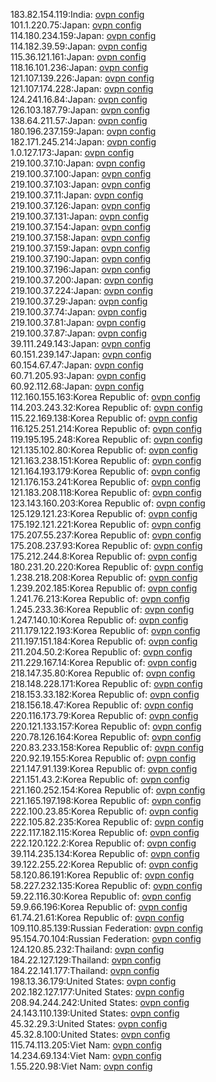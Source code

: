 183.82.154.119:India: [ovpn config](vpn/183_82_154_119.ovpn)  
101.1.220.75:Japan: [ovpn config](vpn/101_1_220_75.ovpn)  
114.180.234.159:Japan: [ovpn config](vpn/114_180_234_159.ovpn)  
114.182.39.59:Japan: [ovpn config](vpn/114_182_39_59.ovpn)  
115.36.121.161:Japan: [ovpn config](vpn/115_36_121_161.ovpn)  
118.16.101.236:Japan: [ovpn config](vpn/118_16_101_236.ovpn)  
121.107.139.226:Japan: [ovpn config](vpn/121_107_139_226.ovpn)  
121.107.174.228:Japan: [ovpn config](vpn/121_107_174_228.ovpn)  
124.241.16.84:Japan: [ovpn config](vpn/124_241_16_84.ovpn)  
126.103.187.79:Japan: [ovpn config](vpn/126_103_187_79.ovpn)  
138.64.211.57:Japan: [ovpn config](vpn/138_64_211_57.ovpn)  
180.196.237.159:Japan: [ovpn config](vpn/180_196_237_159.ovpn)  
182.171.245.214:Japan: [ovpn config](vpn/182_171_245_214.ovpn)  
1.0.127.173:Japan: [ovpn config](vpn/1_0_127_173.ovpn)  
219.100.37.10:Japan: [ovpn config](vpn/219_100_37_10.ovpn)  
219.100.37.100:Japan: [ovpn config](vpn/219_100_37_100.ovpn)  
219.100.37.103:Japan: [ovpn config](vpn/219_100_37_103.ovpn)  
219.100.37.11:Japan: [ovpn config](vpn/219_100_37_11.ovpn)  
219.100.37.126:Japan: [ovpn config](vpn/219_100_37_126.ovpn)  
219.100.37.131:Japan: [ovpn config](vpn/219_100_37_131.ovpn)  
219.100.37.154:Japan: [ovpn config](vpn/219_100_37_154.ovpn)  
219.100.37.158:Japan: [ovpn config](vpn/219_100_37_158.ovpn)  
219.100.37.159:Japan: [ovpn config](vpn/219_100_37_159.ovpn)  
219.100.37.190:Japan: [ovpn config](vpn/219_100_37_190.ovpn)  
219.100.37.196:Japan: [ovpn config](vpn/219_100_37_196.ovpn)  
219.100.37.200:Japan: [ovpn config](vpn/219_100_37_200.ovpn)  
219.100.37.224:Japan: [ovpn config](vpn/219_100_37_224.ovpn)  
219.100.37.29:Japan: [ovpn config](vpn/219_100_37_29.ovpn)  
219.100.37.74:Japan: [ovpn config](vpn/219_100_37_74.ovpn)  
219.100.37.81:Japan: [ovpn config](vpn/219_100_37_81.ovpn)  
219.100.37.87:Japan: [ovpn config](vpn/219_100_37_87.ovpn)  
39.111.249.143:Japan: [ovpn config](vpn/39_111_249_143.ovpn)  
60.151.239.147:Japan: [ovpn config](vpn/60_151_239_147.ovpn)  
60.154.67.47:Japan: [ovpn config](vpn/60_154_67_47.ovpn)  
60.71.205.93:Japan: [ovpn config](vpn/60_71_205_93.ovpn)  
60.92.112.68:Japan: [ovpn config](vpn/60_92_112_68.ovpn)  
112.160.155.163:Korea Republic of: [ovpn config](vpn/112_160_155_163.ovpn)  
114.203.243.32:Korea Republic of: [ovpn config](vpn/114_203_243_32.ovpn)  
115.22.169.138:Korea Republic of: [ovpn config](vpn/115_22_169_138.ovpn)  
116.125.251.214:Korea Republic of: [ovpn config](vpn/116_125_251_214.ovpn)  
119.195.195.248:Korea Republic of: [ovpn config](vpn/119_195_195_248.ovpn)  
121.135.102.80:Korea Republic of: [ovpn config](vpn/121_135_102_80.ovpn)  
121.163.238.151:Korea Republic of: [ovpn config](vpn/121_163_238_151.ovpn)  
121.164.193.179:Korea Republic of: [ovpn config](vpn/121_164_193_179.ovpn)  
121.176.153.241:Korea Republic of: [ovpn config](vpn/121_176_153_241.ovpn)  
121.183.208.118:Korea Republic of: [ovpn config](vpn/121_183_208_118.ovpn)  
123.143.160.203:Korea Republic of: [ovpn config](vpn/123_143_160_203.ovpn)  
125.129.121.23:Korea Republic of: [ovpn config](vpn/125_129_121_23.ovpn)  
175.192.121.221:Korea Republic of: [ovpn config](vpn/175_192_121_221.ovpn)  
175.207.55.237:Korea Republic of: [ovpn config](vpn/175_207_55_237.ovpn)  
175.208.237.93:Korea Republic of: [ovpn config](vpn/175_208_237_93.ovpn)  
175.212.244.8:Korea Republic of: [ovpn config](vpn/175_212_244_8.ovpn)  
180.231.20.220:Korea Republic of: [ovpn config](vpn/180_231_20_220.ovpn)  
1.238.218.208:Korea Republic of: [ovpn config](vpn/1_238_218_208.ovpn)  
1.239.202.185:Korea Republic of: [ovpn config](vpn/1_239_202_185.ovpn)  
1.241.76.213:Korea Republic of: [ovpn config](vpn/1_241_76_213.ovpn)  
1.245.233.36:Korea Republic of: [ovpn config](vpn/1_245_233_36.ovpn)  
1.247.140.10:Korea Republic of: [ovpn config](vpn/1_247_140_10.ovpn)  
211.179.122.193:Korea Republic of: [ovpn config](vpn/211_179_122_193.ovpn)  
211.197.151.184:Korea Republic of: [ovpn config](vpn/211_197_151_184.ovpn)  
211.204.50.2:Korea Republic of: [ovpn config](vpn/211_204_50_2.ovpn)  
211.229.167.14:Korea Republic of: [ovpn config](vpn/211_229_167_14.ovpn)  
218.147.35.80:Korea Republic of: [ovpn config](vpn/218_147_35_80.ovpn)  
218.148.228.171:Korea Republic of: [ovpn config](vpn/218_148_228_171.ovpn)  
218.153.33.182:Korea Republic of: [ovpn config](vpn/218_153_33_182.ovpn)  
218.156.18.47:Korea Republic of: [ovpn config](vpn/218_156_18_47.ovpn)  
220.116.173.79:Korea Republic of: [ovpn config](vpn/220_116_173_79.ovpn)  
220.121.133.157:Korea Republic of: [ovpn config](vpn/220_121_133_157.ovpn)  
220.78.126.164:Korea Republic of: [ovpn config](vpn/220_78_126_164.ovpn)  
220.83.233.158:Korea Republic of: [ovpn config](vpn/220_83_233_158.ovpn)  
220.92.19.155:Korea Republic of: [ovpn config](vpn/220_92_19_155.ovpn)  
221.147.91.139:Korea Republic of: [ovpn config](vpn/221_147_91_139.ovpn)  
221.151.43.2:Korea Republic of: [ovpn config](vpn/221_151_43_2.ovpn)  
221.160.252.154:Korea Republic of: [ovpn config](vpn/221_160_252_154.ovpn)  
221.165.197.198:Korea Republic of: [ovpn config](vpn/221_165_197_198.ovpn)  
222.100.23.85:Korea Republic of: [ovpn config](vpn/222_100_23_85.ovpn)  
222.105.82.235:Korea Republic of: [ovpn config](vpn/222_105_82_235.ovpn)  
222.117.182.115:Korea Republic of: [ovpn config](vpn/222_117_182_115.ovpn)  
222.120.122.2:Korea Republic of: [ovpn config](vpn/222_120_122_2.ovpn)  
39.114.235.134:Korea Republic of: [ovpn config](vpn/39_114_235_134.ovpn)  
39.122.255.22:Korea Republic of: [ovpn config](vpn/39_122_255_22.ovpn)  
58.120.86.191:Korea Republic of: [ovpn config](vpn/58_120_86_191.ovpn)  
58.227.232.135:Korea Republic of: [ovpn config](vpn/58_227_232_135.ovpn)  
59.22.116.30:Korea Republic of: [ovpn config](vpn/59_22_116_30.ovpn)  
59.9.66.196:Korea Republic of: [ovpn config](vpn/59_9_66_196.ovpn)  
61.74.21.61:Korea Republic of: [ovpn config](vpn/61_74_21_61.ovpn)  
109.110.85.139:Russian Federation: [ovpn config](vpn/109_110_85_139.ovpn)  
95.154.70.104:Russian Federation: [ovpn config](vpn/95_154_70_104.ovpn)  
124.120.85.232:Thailand: [ovpn config](vpn/124_120_85_232.ovpn)  
184.22.127.129:Thailand: [ovpn config](vpn/184_22_127_129.ovpn)  
184.22.141.177:Thailand: [ovpn config](vpn/184_22_141_177.ovpn)  
198.13.36.179:United States: [ovpn config](vpn/198_13_36_179.ovpn)  
202.182.127.177:United States: [ovpn config](vpn/202_182_127_177.ovpn)  
208.94.244.242:United States: [ovpn config](vpn/208_94_244_242.ovpn)  
24.143.110.139:United States: [ovpn config](vpn/24_143_110_139.ovpn)  
45.32.29.3:United States: [ovpn config](vpn/45_32_29_3.ovpn)  
45.32.8.100:United States: [ovpn config](vpn/45_32_8_100.ovpn)  
115.74.113.205:Viet Nam: [ovpn config](vpn/115_74_113_205.ovpn)  
14.234.69.134:Viet Nam: [ovpn config](vpn/14_234_69_134.ovpn)  
1.55.220.98:Viet Nam: [ovpn config](vpn/1_55_220_98.ovpn)  
